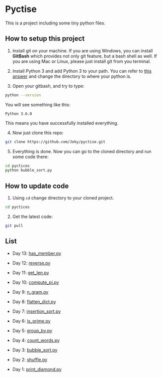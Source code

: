 # Pyctise
This is a project including some tiny python files.

## How to setup this project

1. Install git on your machine. If you are using Windows, you can install **GitBash** which provides not only git feature, but a bash shell as well. If you are using Mac or Linux, please just install git from you terminal.

2. Install Python 3 and add Python 3 to your path. You can refer to [this answer](https://superuser.com/questions/143119/how-to-add-python-to-the-windows-path) and change the directory to where your python is.

3. Open your gitbash, and try to type:

```Bash
python --version
```

You will see something like this: 
```
Python 3.6.0
```

This means you have successfully installed everything.

4. Now just clone this repo: 

```Bash
git clone https://github.com/Jeky/pyctise.git
```

5. Everything is done. Now you can go to the cloned directory and run some code there:

```Bash
cd pyctices
python bubble_sort.py
```

## How to update code

1. Using `cd` change directory to your cloned project.

```Bash
cd pyctices
```

2. Get the latest code:

```Bash
git pull
```


## List

* Day 13: [has_member.py](has_member.py)

* Day 12: [reverse.py](reverse.py)

* Day 11: [get_len.py](get_len.py)

* Day 10: [compute_pi.py](compute_pi.py)

* Day 9: [n_gram.py](n_gram.py)

* Day 8: [flatten_dict.py](flatten_dict.py)

* Day 7: [insertion_sort.py](insertion_sort.py)

* Day 6: [is_prime.py](is_prime.py)

* Day 5: [group_by.py](group_by.py)

* Day 4: [count_words.py](count_words.py)

* Day 3: [bubble_sort.py](bubble_sort.py)

* Day 2: [shuffle.py](shuffle.py)

* Day 1: [print_diamond.py](print_diamond.py)
